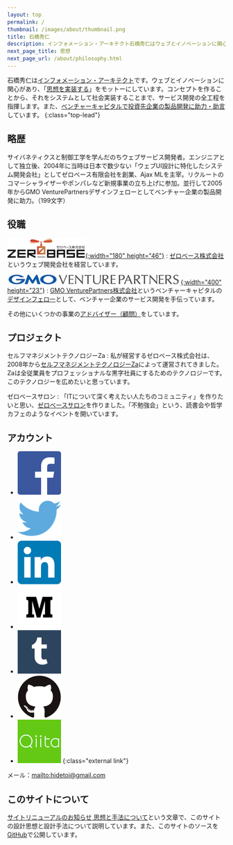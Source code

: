 ```yaml
---
layout: top
permalink: /
thumbnail: /images/about/thumbnail.png
title: 石橋秀仁
description: インフォメーション・アーキテクト石橋秀仁はウェブとイノベーションに関心があり、「思想を実装する」をモットーにしています。
next_page_title: 思想
next_page_url: /about/philosophy.html
---
```


石橋秀仁は[インフォメーション・アーキテクト][information-architect]です。ウェブとイノベーションに関心があり、「[思想を実装する][philosophy]」をモットーにしています。コンセプトを作ることから、それをシステムとして社会実装することまで、サービス開発の全工程を指揮します。また、[ベンチャーキャピタルで投資先企業の製品開発に助力・助言][venture-consulting]しています。
{:class="top-lead"}

[information-architect]: /blog/2014/04/25/future-of-information-architect.html
[philosophy]: /about/philosophy.html
[venture-consulting]: /blog/2015/08/03/consulting-for-startups.html


## 略歴

サイバネティクスと制御工学を学んだのちウェブサービス開発者。エンジニアとして独立後、2004年に当時は日本で数少ない「ウェブUI設計に特化したシステム開発会社」としてゼロベース有限会社を創業、Ajax MLを主宰。リクルートのコマーシャライザーやポンパレなど新規事業の立ち上げに参加。並行して2005年からGMO VenturePartnersデザインフェローとしてベンチャー企業の製品開発に助力。（199文字）


## 役職

[![ゼロベース株式会社のロゴ](/images/about/2015-01-14-profile/zerobase.png){:width="180" height="46"}][zerobase]
: [ゼロベース株式会社][zerobase]というウェブ開発会社を経営しています。

[![GMO VenturePartners株式会社のロゴ](/images/about/2015-01-14-profile/gmovp.jpg){:width="400" height="23"}][gmo-vp]
: [GMO VenturePartners株式会社][gmo-vp]というベンチャーキャピタルの[デザインフェロー][design-fellow]として、ベンチャー企業のサービス開発を手伝っています。

その他にいくつかの事業の[アドバイザー（顧問）][advisory]をしています。

[zerobase]: http://zerobase.jp/
[gmo-vp]: http://www.gmo-vp.com/
[design-fellow]: /blog/2014/12/01/design-fellow-at-venture-capital.html
[advisory]: /about/advice.html


## プロジェクト

セルフマネジメントテクノロジーZa
: 私が経営するゼロベース株式会社は、2008年から[セルフマネジメントテクノロジーZa][za]によって運営されてきました。Zaは全従業員をプロフェッショナルな黒字社員にするためのテクノロジーです。このテクノロジーを広めたいと思っています。

ゼロベースサロン
: 「ITについて深く考えたい人たちのコミュニティ」を作りたいと思い、[ゼロベースサロン][salon]を作りました。「不勉強会」という、読書会や哲学カフェのようなイベントを開いています。

[za]: http://www.zerobase.jp/za/
[salon]: http://www.zerobase.jp/salon/


## アカウント

- <a href="https://www.facebook.com/ishibashi.hideto"><img alt="Facebook" src="/images/about/2015-01-14-profile/FB-f-Logo__blue_100.png"></a>
- <a href="https://twitter.com/zerobase"><img alt="Twitter" src="/images/about/2015-01-14-profile/Twitter_logo_blue.png"></a>
- <a href="https://www.linkedin.com/in/ishibashihideto"><img alt="LinkedIn" src="/images/about/2015-01-14-profile/LinkedIn-InBug-2CRev.png"></a>
- <a href="http://medium.com/@zerobase/"><img alt="Medium" src="/images/about/2015-01-14-profile/Medium-logo-dark100.png"></a>
- <a href="http://ishibashi.tumblr.com/"><img alt="Tumblr" src="/images/about/2015-01-14-profile/tumblr_logo_white_blue.png"></a>
- <a href="https://github.com/zerobase"><img alt="GitHub" src="/images/about/2015-01-14-profile/GitHub-Mark.png"></a>
- <a href="http://qiita.com/zerobase"><img alt="Qiita" src="/images/about/2015-01-14-profile/Qiita.png"></a>
{:class="external link"}

メール：<mailto:hidetoi@gmail.com>


## このサイトについて

[サイトリニューアルのお知らせ 思想と手法について][site-renewal]という文章で、このサイトの設計思想と設計手法について説明しています。また、このサイトのソースを[GitHub][my-github]で公開しています。

[site-renewal]: /activity/2015/02/18/redesigned.html
[my-github]: https://github.com/zerobase/zerobase.github.io
